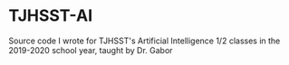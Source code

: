 # TJHSST-AI
Source code I wrote for TJHSST's Artificial Intelligence 1/2 classes in the 2019-2020 school year, taught by Dr. Gabor
